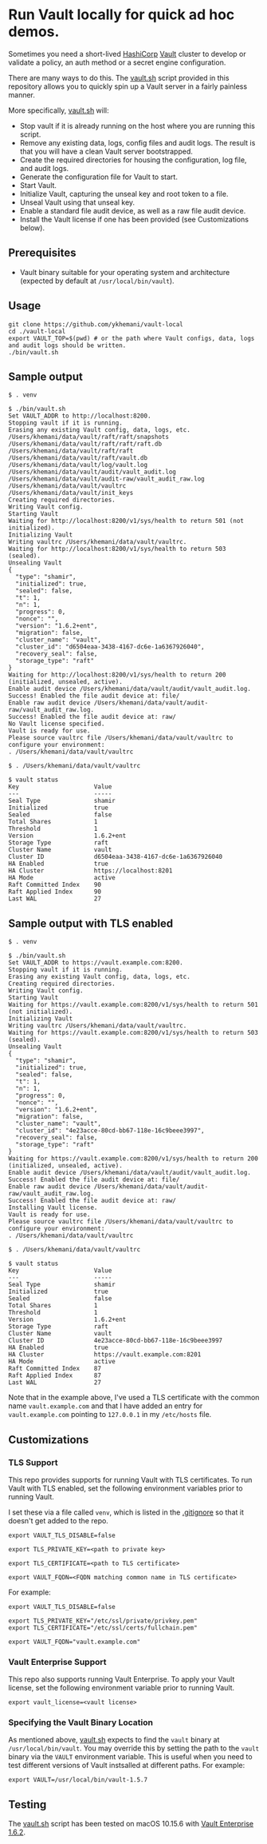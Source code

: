 # Run Vault locally for quick ad hoc demos.

Sometimes you need a short-lived [HashiCorp](https://hashicorp.com) [Vault](https://vaultproject.io) cluster to develop or validate a policy, an auth method or a secret engine configuration.

There are many ways to do this. The [vault.sh](vault.sh) script provided in this repository allows you to quickly spin up a Vault server in a fairly painless manner.

More specifically, [vault.sh](vault.sh) will:
* Stop vault if it is already running on the host where you are running this script.
* Remove any existing data, logs, config files and audit logs. The result is that you will have a clean Vault server bootstrapped.
* Create the required directories for housing the configuration, log file, and audit logs.
* Generate the configuration file for Vault to start.
* Start Vault.
* Initialize Vault, capturing the unseal key and root token to a file.
* Unseal Vault using that unseal key.
* Enable a standard file audit device, as well as a raw file audit device.
* Install the Vault license if one has been provided (see Customizations below).

## Prerequisites
* Vault binary suitable for your operating system and architecture (expected by default at `/usr/local/bin/vault`).

## Usage

```
git clone https://github.com/ykhemani/vault-local
cd ./vault-local
export VAULT_TOP=$(pwd) # or the path where Vault configs, data, logs and audit logs should be written.
./bin/vault.sh
```

## Sample output

```
$ . venv 

$ ./bin/vault.sh 
Set VAULT_ADDR to http://localhost:8200.
Stopping vault if it is running.
Erasing any existing Vault config, data, logs, etc.
/Users/khemani/data/vault/raft/raft/snapshots
/Users/khemani/data/vault/raft/raft/raft.db
/Users/khemani/data/vault/raft/raft
/Users/khemani/data/vault/raft/vault.db
/Users/khemani/data/vault/log/vault.log
/Users/khemani/data/vault/audit/vault_audit.log
/Users/khemani/data/vault/audit-raw/vault_audit_raw.log
/Users/khemani/data/vault/vaultrc
/Users/khemani/data/vault/init_keys
Creating required directories.
Writing Vault config.
Starting Vault
Waiting for http://localhost:8200/v1/sys/health to return 501 (not initialized).
Initializing Vault
Writing vaultrc /Users/khemani/data/vault/vaultrc.
Waiting for http://localhost:8200/v1/sys/health to return 503 (sealed).
Unsealing Vault
{
  "type": "shamir",
  "initialized": true,
  "sealed": false,
  "t": 1,
  "n": 1,
  "progress": 0,
  "nonce": "",
  "version": "1.6.2+ent",
  "migration": false,
  "cluster_name": "vault",
  "cluster_id": "d6504eaa-3438-4167-dc6e-1a6367926040",
  "recovery_seal": false,
  "storage_type": "raft"
}
Waiting for http://localhost:8200/v1/sys/health to return 200 (initialized, unsealed, active).
Enable audit device /Users/khemani/data/vault/audit/vault_audit.log.
Success! Enabled the file audit device at: file/
Enable raw audit device /Users/khemani/data/vault/audit-raw/vault_audit_raw.log.
Success! Enabled the file audit device at: raw/
No Vault license specified.
Vault is ready for use.
Please source vaultrc file /Users/khemani/data/vault/vaultrc to configure your environment:
. /Users/khemani/data/vault/vaultrc
```

```
$ . /Users/khemani/data/vault/vaultrc

$ vault status
Key                     Value
---                     -----
Seal Type               shamir
Initialized             true
Sealed                  false
Total Shares            1
Threshold               1
Version                 1.6.2+ent
Storage Type            raft
Cluster Name            vault
Cluster ID              d6504eaa-3438-4167-dc6e-1a6367926040
HA Enabled              true
HA Cluster              https://localhost:8201
HA Mode                 active
Raft Committed Index    90
Raft Applied Index      90
Last WAL                27
```

## Sample output with TLS enabled

```
$ . venv 

$ ./bin/vault.sh 
Set VAULT_ADDR to https://vault.example.com:8200.
Stopping vault if it is running.
Erasing any existing Vault config, data, logs, etc.
Creating required directories.
Writing Vault config.
Starting Vault
Waiting for https://vault.example.com:8200/v1/sys/health to return 501 (not initialized).
Initializing Vault
Writing vaultrc /Users/khemani/data/vault/vaultrc.
Waiting for https://vault.example.com:8200/v1/sys/health to return 503 (sealed).
Unsealing Vault
{
  "type": "shamir",
  "initialized": true,
  "sealed": false,
  "t": 1,
  "n": 1,
  "progress": 0,
  "nonce": "",
  "version": "1.6.2+ent",
  "migration": false,
  "cluster_name": "vault",
  "cluster_id": "4e23acce-80cd-bb67-118e-16c9beee3997",
  "recovery_seal": false,
  "storage_type": "raft"
}
Waiting for https://vault.example.com:8200/v1/sys/health to return 200 (initialized, unsealed, active).
Enable audit device /Users/khemani/data/vault/audit/vault_audit.log.
Success! Enabled the file audit device at: file/
Enable raw audit device /Users/khemani/data/vault/audit-raw/vault_audit_raw.log.
Success! Enabled the file audit device at: raw/
Installing Vault license.
Vault is ready for use.
Please source vaultrc file /Users/khemani/data/vault/vaultrc to configure your environment:
. /Users/khemani/data/vault/vaultrc
```

```
$ . /Users/khemani/data/vault/vaultrc

$ vault status
Key                     Value
---                     -----
Seal Type               shamir
Initialized             true
Sealed                  false
Total Shares            1
Threshold               1
Version                 1.6.2+ent
Storage Type            raft
Cluster Name            vault
Cluster ID              4e23acce-80cd-bb67-118e-16c9beee3997
HA Enabled              true
HA Cluster              https://vault.example.com:8201
HA Mode                 active
Raft Committed Index    87
Raft Applied Index      87
Last WAL                27
```

Note that in the example above, I've used a TLS certificate with the common name `vault.example.com` and that I have added an entry for `vault.example.com` pointing to `127.0.0.1` in my `/etc/hosts` file.

## Customizations

### TLS Support
This repo provides supports for running Vault with TLS certificates. To run Vault with TLS enabled, set the following environment variables prior to running Vault.

I set these via a file called `venv`, which is listed in the [.gitignore](.gitignore) so that it doesn't get added to the repo.

```
export VAULT_TLS_DISABLE=false

export TLS_PRIVATE_KEY=<path to private key>

export TLS_CERTIFICATE=<path to TLS certificate>

export VAULT_FQDN=<FQDN matching common name in TLS certificate>
```

For example:

```
export VAULT_TLS_DISABLE=false

export TLS_PRIVATE_KEY="/etc/ssl/private/privkey.pem"
export TLS_CERTIFICATE="/etc/ssl/certs/fullchain.pem"

export VAULT_FQDN="vault.example.com"
```

### Vault Enterprise Support
This repo also supports running Vault Enterprise. To apply your Vault license, set the following environment variable prior to running Vault.

```
export vault_license=<vault license>
```

### Specifying the Vault Binary Location
As mentioned above, [vault.sh](bin/vault.sh) expects to find the `vault` binary at `/usr/local/bin/vault`. You may override this by setting the path to the `vault` binary via the `VAULT` environment variable. This is useful when you need to test different versions of Vault instsalled at different paths. For example:
```
export VAULT=/usr/local/bin/vault-1.5.7
```

## Testing
The [vault.sh](bin/vault.sh) script has been tested on macOS 10.15.6 with [Vault Enterprise 1.6.2](https://releases.hashicorp.com/vault/1.6.2+ent/vault_1.6.2+ent_darwin_amd64.zip).
